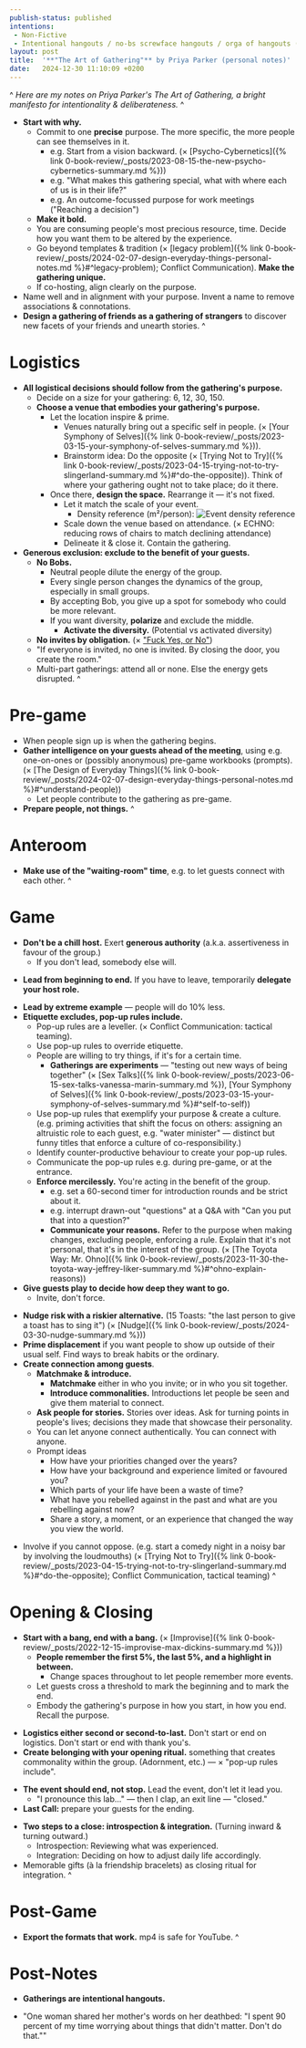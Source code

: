 ```yaml
---
publish-status: published
intentions:
 - Non-Fictive
 - Intentional hangouts / no-bs screwface hangouts / orga of hangouts (in view of non-fictive; x daily 1%)
layout: post
title:  '**"The Art of Gathering"** by Priya Parker (personal notes)'
date:   2024-12-30 11:10:09 +0200
---
```

^
*Here are my notes on Priya Parker's The Art of Gathering, a bright manifesto for intentionality & deliberateness.*
^
- **Start with why.**
	- Commit to one **precise** purpose. The more specific, the more people can see themselves in it.
		- e.g. Start from a vision backward. (× [Psycho-Cybernetics]({% link 0-book-review/_posts/2023-08-15-the-new-psycho-cybernetics-summary.md %}))
		* e.g. "What makes this gathering special, what with where each of us is in their life?"
		* e.g. An outcome-focussed purpose for work meetings ("Reaching a decision")
	* **Make it bold.**
	- You are consuming people's most precious resource, time. Decide how you want them to be altered by the experience.
	- Go beyond templates & tradition (× [legacy problem]({% link 0-book-review/_posts/2024-02-07-design-everyday-things-personal-notes.md %}#^legacy-problem); Conflict Communication). **Make the gathering unique.**
	* If co-hosting, align clearly on the purpose.
- Name well and in alignment with your purpose. Invent a name to remove associations & connotations.
- **Design a gathering of friends as a gathering of strangers** to discover new facets of your friends and unearth stories.
^
# Logistics
- **All logistical decisions should follow from the gathering's purpose.**
	* Decide on a size for your gathering: 6, 12, 30, 150.
	* **Choose a venue that embodies your gathering's purpose.**
		* Let the location inspire & prime.
			* Venues naturally bring out a specific self in people. (× [Your Symphony of Selves]({% link 0-book-review/_posts/2023-03-15-your-symphony-of-selves-summary.md %})).
			* Brainstorm idea: Do the opposite (× [Trying Not to Try]({% link 0-book-review/_posts/2023-04-15-trying-not-to-try-slingerland-summary.md %}#^do-the-opposite)). Think of where your gathering ought not to take place; do it there.
		* Once there, **design the space.** Rearrange it — it's not fixed.
			- Let it match the scale of your event.
				* Density reference (m²/person): ![Event density reference](https://xaxel.me/assets/artofgathering_density.png)
			* Scale down the venue based on attendance. (× ECHNO: reducing rows of chairs to match declining attendance)
			* Delineate it & close it. Contain the gathering.
- **Generous exclusion: exclude to the benefit of your guests.**
	- **No Bobs.**
		* Neutral people dilute the energy of the group.
		* Every single person changes the dynamics of the group, especially in small groups.
		* By accepting Bob, you give up a spot for somebody who could be more relevant.
		* If you want diversity, **polarize** and exclude the middle.
			* **Activate the diversity.** (Potential vs activated diversity)
	* **No invites by obligation.** (× ["Fuck Yes, or No"](https://markmanson.net/fuck-yes))
	* "If everyone is invited, no one is invited. By closing the door, you create the room."
	* Multi-part gatherings: attend all or none. Else the energy gets disrupted.
^
# Pre-game
- When people sign up is when the gathering begins.
- **Gather intelligence on your guests ahead of the meeting**, using e.g. one-on-ones or (possibly anonymous) pre-game workbooks (prompts). (× [The Design of Everyday Things]({% link 0-book-review/_posts/2024-02-07-design-everyday-things-personal-notes.md %}#^understand-people))
	* Let people contribute to the gathering as pre-game.
- **Prepare people, not things.**
^
# Anteroom
* **Make use of the "waiting-room" time**, e.g. to let guests connect with each other.
^
# Game
- **Don't be a chill host.** Exert **generous authority** (a.k.a. assertiveness in favour of the group.)
	- If you don't lead, somebody else will.
* **Lead from beginning to end.** If you have to leave, temporarily **delegate your host role.**
- **Lead by extreme example** — people will do 10% less.
- <a name="^pop-up-rules"></a>**Etiquette excludes, pop-up rules include.**
	* <a name="^leveller"></a>Pop-up rules are a leveller. (× Conflict Communication: tactical teaming).
	- Use pop-up rules to override etiquette.
	- People are willing to try things, if it's for a certain time.
		- **Gatherings are experiments** — "testing out new ways of being together" (× [Sex Talks]({% link 0-book-review/_posts/2023-06-15-sex-talks-vanessa-marin-summary.md %}), [Your Symphony of Selves]({% link 0-book-review/_posts/2023-03-15-your-symphony-of-selves-summary.md %}#^self-to-self))
	* Use pop-up rules that exemplify your purpose & create a culture. (e.g. priming activities that shift the focus on others: assigning an altruistic role to each guest, e.g. "water minister" — distinct but funny titles that enforce a culture of co-responsibility.)
	- Identify counter-productive behaviour to create your pop-up rules.
	* Communicate the pop-up rules e.g. during pre-game, or at the entrance.
	* **Enforce mercilessly.** You're acting in the benefit of the group.
		* e.g. set a 60-second timer for introduction rounds and be strict about it.
		* e.g. interrupt drawn-out "questions" at a Q&A with "Can you put that into a question?"
		* **Communicate your reasons.** Refer to the purpose when making changes, excluding people, enforcing a rule. Explain that it's not personal, that it's in the interest of the group. (× [The Toyota Way: Mr. Ohno]({% link 0-book-review/_posts/2023-11-30-the-toyota-way-jeffrey-liker-summary.md %}#^ohno-explain-reasons))
- **Give guests play to decide how deep they want to go.**
	- Invite, don't force.
* **Nudge risk with a riskier alternative.** (15 Toasts: "the last person to give a toast has to sing it") (× [Nudge]({% link 0-book-review/_posts/2024-03-30-nudge-summary.md %}))
* **Prime displacement** if you want people to show up outside of their usual self. Find ways to break habits or the ordinary.
* **Create connection among guests**.
	* **Matchmake & introduce.**
		* **Matchmake** either in who you invite; or in who you sit together.
		* **Introduce commonalities.** Introductions let people be seen and give them material to connect.
	- **Ask people for stories.** Stories over ideas. Ask for turning points in people's lives; decisions they made that showcase their personality.
	* You can let anyone connect authentically. You can connect with anyone.
	- Prompt ideas
		- How have your priorities changed over the years?
		* How have your background and experience limited or favoured you?
		* Which parts of your life have been a waste of time?
		* What have you rebelled against in the past and what are you rebelling against now?
		* Share a story, a moment, or an experience that changed the way you view the world.
- Involve if you cannot oppose. (e.g. start a comedy night in a noisy bar by involving the loudmouths) (× [Trying Not to Try]({% link 0-book-review/_posts/2023-04-15-trying-not-to-try-slingerland-summary.md %}#^do-the-opposite); Conflict Communication, tactical teaming)
^
# Opening & Closing
* <a name="^bang"></a>**Start with a bang, end with a bang.** (× [Improvise]({% link 0-book-review/_posts/2022-12-15-improvise-max-dickins-summary.md %}))
	- **People remember the first 5%, the last 5%, and a highlight in between.**
		* Change spaces throughout to let people remember more events.
	- Let guests cross a threshold to mark the beginning and to mark the end.
	* Embody the gathering's purpose in how you start, in how you end. Recall the purpose.
- **Logistics either second or second-to-last.** Don't start or end on logistics. Don't start or end with thank you's.
- **Create belonging with your opening ritual.** something that creates commonality within the group. (Adornment, etc.) — × "pop-up rules include".
* <a name="^end-not-stop"></a>**The event should end, not stop.** Lead the event, don't let it lead you.
	- "I pronounce this lab..." — then I clap, an exit line — "closed."
* **Last Call:** prepare your guests for the ending.
- **Two steps to a close: introspection & integration.** (Turning inward & turning outward.)
	* Introspection: Reviewing what was experienced.
	* Integration: Deciding on how to adjust daily life accordingly.
- Memorable gifts (à la friendship bracelets) as closing ritual for integration.
^
# Post-Game
- **Export the formats that work.** mp4 is safe for YouTube.
^
# Post-Notes
- **Gatherings are intentional hangouts.**
* "One woman shared her mother's words on her deathbed: "I spent 90 percent of my time worrying about things that didn't matter. Don't do that.""